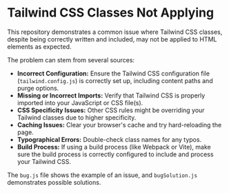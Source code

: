 # Tailwind CSS Classes Not Applying

This repository demonstrates a common issue where Tailwind CSS classes, despite being correctly written and included, may not be applied to HTML elements as expected.

The problem can stem from several sources:

* **Incorrect Configuration:** Ensure the Tailwind CSS configuration file (`tailwind.config.js`) is correctly set up, including content paths and purge options.
* **Missing or Incorrect Imports:** Verify that Tailwind CSS is properly imported into your JavaScript or CSS file(s).
* **CSS Specificity Issues:**  Other CSS rules might be overriding your Tailwind classes due to higher specificity. 
* **Caching Issues:**  Clear your browser's cache and try hard-reloading the page.
* **Typographical Errors:** Double-check class names for any typos.
* **Build Process:** If using a build process (like Webpack or Vite), make sure the build process is correctly configured to include and process your Tailwind CSS.

The `bug.js` file shows the example of an issue, and `bugSolution.js` demonstrates possible solutions.